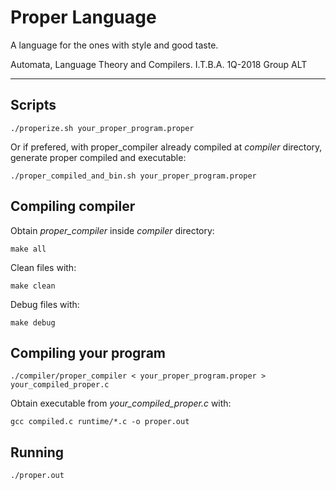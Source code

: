 # Proper Language

A language for the ones with style and good taste.

Automata, Language Theory and Compilers. 
I.T.B.A.
1Q-2018
Group ALT

---

## Scripts

```
./properize.sh your_proper_program.proper
```

Or if prefered, with proper_compiler already compiled at *compiler* directory, generate proper compiled and executable:

```
./proper_compiled_and_bin.sh your_proper_program.proper
```


## Compiling compiler

Obtain *proper_compiler* inside *compiler* directory:


```
make all
```

Clean files with:


```
make clean
```

Debug files with:


```
make debug
```

## Compiling your program


```
./compiler/proper_compiler < your_proper_program.proper > your_compiled_proper.c
```

Obtain executable from *your_compiled_proper.c* with:
```
gcc compiled.c runtime/*.c -o proper.out
```


## Running

```
./proper.out
```







